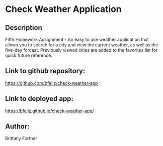 # Check Weather Application

## Description

Fifth Homework Assignment - An easy to use weather application that allows you to search for a city and view the current weather, as well as the five-day forcast. Previously viewed cities are added to the favorites list for quick future reference.

## Link to github repository:

https://github.com/bfeliz/check-weather-app

## Link to deployed app:

https://bfeliz.github.io/check-weather-app/

## Author:

Brittany Fortner

